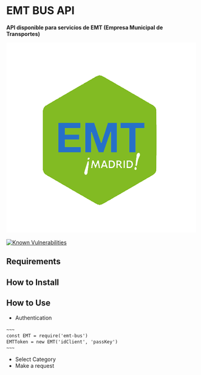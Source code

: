 # EMT BUS API
**API disponible para servicios de EMT (Empresa Municipal de Transportes)**

![EMT BUS](/img/emt-bus_logo.png)

[![Known Vulnerabilities](https://snyk.io/test/github/lorengamboa/emt-bus/badge.svg)](https://snyk.io/test/github/lorengamboa/emt-bus)

## Requirements
## How to Install
## How to Use
   * Authentication  
   
    ~~~
    const EMT = require('emt-bus')
    EMTToken = new EMT('idClient', 'passKey')
    ~~~  
    
   * Select Category
   * Make a request

